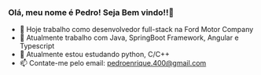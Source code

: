 ### Olá, meu nome é Pedro! Seja Bem vindo!!👋

- 🔭 Hoje trabalho como desenvolvedor full-stack na Ford Motor Company
- 💼 Atualmente trabalho com Java, SpringBoot Framework, Angular e Typescript
- 🌱 Atualmente estou estudando python, C/C++
- 📫 Contate-me pelo email: pedroenrique.400@gmail.com

